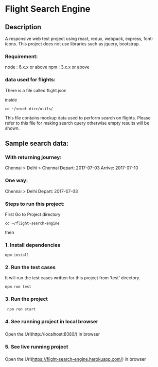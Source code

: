 # Flight Search Engine

## Description
A responsive web test project using react, redux, webpack, express, font-icons.
This project does not use libraries such as jquery, bootstrap.

### Requirement:
node : 6.x.x or above 
npm : 3.x.x or above

### data used for flights:
There is a file called flight.json

inside 
```
cd ~/<root-dir>/utils/
```

This file contains mockup data used to perform search on flights.
Please refer to this file for making search query otherwise empty results will be shown.

## Sample search data:

### With returning journey:
Chennai > Delhi > Chennai
Depart: 2017-07-03
Arrive: 2017-07-10

### One way:
Chennai > Delhi
Depart: 2017-07-03

### Steps to run this project:

First Go to Project directory

```
cd ~/flight-search-engine
```
then

### 1. Install dependencies
 

```
npm install
```
### 2. Run the test cases
 
It will run the test cases written for this project from 'test' directory.
```
npm run test
```
### 3. Run the project
```
 npm run start
```

### 4. See running project in local browser 
 ###
Open the Url(http://localhost:8080/) in browser

### 5. See live running project   
 ###
Open the Url(https://flight-search-engine.herokuapp.com/) in browser



